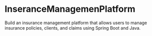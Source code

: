 # InseranceManagemenPlatform
Build an insurance management platform that allows users to manage insurance policies, clients, and claims using Spring Boot and Java.
